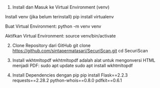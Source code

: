 1. Install dan Masuk ke Virtual Environment (venv)

Install venv (jika belum terinstall)
pip install virtualenv

Buat Virtual Environment:
python -m venv venv

Aktifkan Virtual Environment:
source venv/bin/activate

2. Clone Repository dari GitHub
git clone https://github.com/sintapermatasari/SecuriScan.git
cd SecuriScan

3. Install wkhtmltopdf
wkhtmltopdf adalah alat untuk mengonversi HTML menjadi PDF:
sudo apt update
sudo apt install wkhtmltopdf

5. Install Dependencies dengan pip
pip install Flask==2.2.3 requests==2.28.2 python-whois==0.8.0 pdfkit==0.6.1

